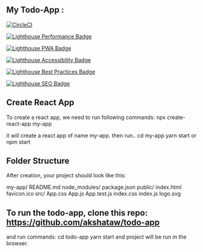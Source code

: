 
## My Todo-App :

[![CircleCI](https://circleci.com/gh/spirosikmd/jest-cucumber-puppeteer-example.svg?style=svg)](https://circleci.com/gh/sweetlimeco/todolist)

[![Lighthouse Performance Badge](https://github.com/akshataw/lighthouse-badges/master/assets/badges/lighthouse_performance.svg)](https://github.com/emazzotta/lighthouse-badges)

[![Lighthouse PWA Badge](https://github.com/akshataw/lighthouse-badges/master/assets/badges/lighthouse_pwa.svg)](https://github.com/emazzotta/lighthouse-badges)

[![Lighthouse Accessibility Badge](https://github.com/akshataw/lighthouse-badges/master/assets/badges/lighthouse_accessibility.svg)](https://github.com/emazzotta/lighthouse-badges)

[![Lighthouse Best Practices Badge](https://github.com/akshataw/lighthouse-badges/master/assets/badges/lighthouse_best-practices.svg)](https://github.com/emazzotta/lighthouse-badges)

[![Lighthouse SEO Badge](https://github.com/akshataw/lighthouse-badges/master/assets/badges/lighthouse_seo.svg)](https://github.com/emazzotta/lighthouse-badges)

## Create React App

To create a react app, we need to run following commands:
   npx create-react-app my-app

 it will create a react app of name my-app.
 then run..
   cd my-app
   yarn start  or npm start


## Folder Structure

After creation, your project should look like this:

 my-app/
  README.md
  node_modules/
  package.json
  public/
    index.html
    favicon.ico
  src/
    App.css
    App.js
    App.test.js
    index.css
    index.js
    logo.svg

## To run the todo-app, clone this repo: https://github.com/akshataw/todo-app
 and run commands: cd todo-app
                   yarn start
           and project will be run in the browser.
